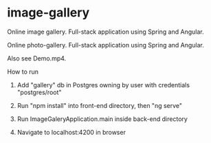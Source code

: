 # image-gallery
Online image gallery. Full-stack application using Spring and Angular.

Online photo-gallery. Full-stack application using Spring and Angular.

Also see Demo.mp4.

How to run

1. Add "gallery" db in Postgres owning by user with credentials "postgres/root"

2. Run "npm install" into front-end directory, then "ng serve"

3. Run ImageGaleryApplication.main inside back-end directory

4. Navigate to localhost:4200 in browser
